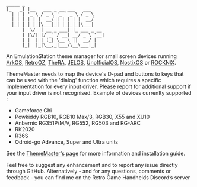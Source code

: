 ```
_____ _                             
|_   _| |__   ___ _ __ ___   ___     
  | | | '_ \ / _ \ '_ ` _ \ / _ \    
  | | | | | |  __/ | | | | |  __/    
  |_| |_| |_|\___|_| |_|_|_|\___|
      |  \/  | __ _ ___| |_ ___ _ __ 
      | |\/| |/ _` / __| __/ _ \ '__|
      | |  | | (_| \__ \ ||  __/ |   
      |_|  |_|\__,_|___/\__\___|_| 
```      
An EmulationStation theme manager for small screen devices running [ArkOS](https://github.com/christianhaitian/arkos), [RetroOZ](https://github.com/southoz/RetroOZ), [TheRA](https://techtoytinker.com/theretroarena), [JELOS](https://github.com/JustEnoughLinuxOS/distribution),  [UnofficialOS](https://github.com/RetroGFX/UnofficialOS), [NostixOS](https://github.com/NostixOS/Nostix) or [ROCKNIX](https://github.com/ROCKNIX/distribution).

ThemeMaster needs to map the device's D-pad and buttons to keys that can be used with the 'dialog' function which requires a specific implementation for every input driver. Please report for additional support if your input driver is not recognised.
Example of devices currenlty supported :
- Gameforce Chi
- Powkiddy RGB10, RGB10 Max/3, RGB30, X55 and XU10
- Anbernic RG351P/M/V, RG552, RG503 and RG-ARC
- RK2020
- R36S
- Odroid-go Advance, Super and Ultra units

See the [ThemeMaster's page](https://johnirvine1433.github.io/ThemeMaster/) for more information and installation guide.

Feel free to suggest any enhancement and to report any issue directly through GitHub. Alternatively - and for any questions, comments or feedback - you can find me on the Retro Game Handhelds Discord’s server
